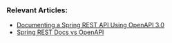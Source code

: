 ### Relevant Articles:

- [Documenting a Spring REST API Using OpenAPI 3.0](https://www.baeldung.com/spring-rest-openapi-documentation)
- [Spring REST Docs vs OpenAPI](https://www.baeldung.com/spring-rest-docs-vs-openapi)
